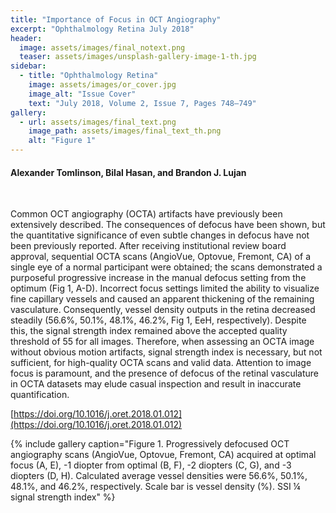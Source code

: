 ```yaml
---
title: "Importance of Focus in OCT Angiography"
excerpt: "Ophthalmology Retina July 2018"
header:
  image: assets/images/final_notext.png
  teaser: assets/images/unsplash-gallery-image-1-th.jpg
sidebar:
  - title: "Ophthalmology Retina"
    image: assets/images/or_cover.jpg
    image_alt: "Issue Cover"
    text: "July 2018, Volume 2, Issue 7, Pages 748–749"
gallery:
  - url: assets/images/final_text.png
    image_path: assets/images/final_text_th.png
    alt: "Figure 1"
---
```


#### Alexander Tomlinson, Bilal Hasan, and Brandon J. Lujan
<br/>

Common OCT angiography (OCTA) artifacts have previously
been extensively described. The consequences of defocus have
been shown, but the quantitative significance of even subtle
changes in defocus have not been previously reported. After
receiving institutional review board approval, sequential OCTA
scans (AngioVue, Optovue, Fremont, CA) of a single eye of a
normal participant were obtained; the scans demonstrated a
purposeful progressive increase in the manual defocus setting
from the optimum (Fig 1, A-D). Incorrect focus settings
limited the ability to visualize fine capillary vessels and caused
an apparent thickening of the remaining vasculature.
Consequently, vessel density outputs in the retina decreased
steadily (56.6%, 50.1%, 48.1%, 46.2%, Fig 1, EeH,
respectively). Despite this, the signal strength index remained
above the accepted quality threshold of 55 for all images.
Therefore, when assessing an OCTA image without obvious
motion artifacts, signal strength index is necessary, but not
sufficient, for high-quality OCTA scans and valid data. Attention to 
image focus is paramount, and the presence of defocus of
the retinal vasculature in OCTA datasets may elude casual
inspection and result in inaccurate quantification.


[https://doi.org/10.1016/j.oret.2018.01.012](https://doi.org/10.1016/j.oret.2018.01.012)

{% include gallery caption="Figure 1. Progressively defocused OCT angiography scans (AngioVue, Optovue, Fremont, CA) 
acquired at optimal focus (A, E), -1 diopter from optimal (B, F), -2 diopters (C, G), and -3 diopters (D, H). 
Calculated average vessel densities were 56.6%, 50.1%, 48.1%, and 46.2%, respectively. Scale bar is vessel density 
(%). SSI ¼ signal strength index" %}
